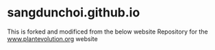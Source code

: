 # sangdunchoi.github.io
This is forked and modificed from the below website
Repository for the www.plantevolution.org website
